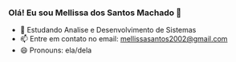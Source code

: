 ### Olá! Eu sou Mellissa dos Santos Machado 👋


- 🌱 Estudando Analise e Desenvolvimento de Sistemas 
- 📫 Entre em contato no email: mellissasantos2002@gmail.com 
- 😄 Pronouns: ela/dela

